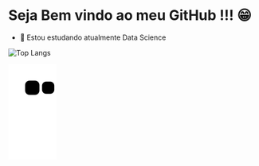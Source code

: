 # Seja Bem vindo ao meu GitHub !!! 😁

- 🌱 Estou estudando atualmente Data Science

![Top Langs](https://github-readme-stats.vercel.app/api/top-langs/?username=RogerCabralSilva&layout=compact&theme=dark)

![snake gif](https://github.com/RogerCabralSilva/RogerCabralSilva/blob/output/github-contribution-grid-snake.svg)
